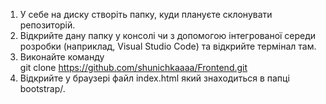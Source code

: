 1. У себе на диску створіть папку, куди плануєте склонувати репозиторій.
2. Відкрийте дану папку у консолі чи з допомогою інтегрованої середи розробки (наприклад, Visual Studio Code) та відкрийте термінал там.
3. Виконайте команду  
   git clone https://github.com/shunichkaaaa/Frontend.git
4. Відкрийте у браузері файл index.html який знаходиться в папці bootstrap/.
